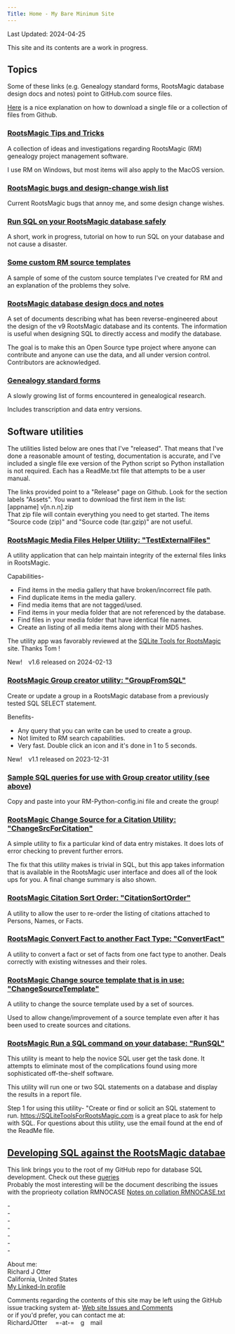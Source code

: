 ```yaml
---
Title: Home - My Bare Minimum Site
---
```


Last Updated: 2024-04-25

This site and its contents are a work in progress.

## Topics

Some of these links (e.g. Genealogy standard forms, RootsMagic database design docs and notes) point to GitHub.com source files.

[Here](https://zapier.com/blog/how-to-download-from-github/) is a nice explanation on how to download a single file or a collection of files from Github.

### [RootsMagic Tips and Tricks](tips/RootsMagic_Tips_and_Tricks.html)

A collection of ideas and investigations regarding RootsMagic (RM) genealogy project management software.

I use RM on Windows, but most items will also apply to the MacOS version.

### [RootsMagic bugs and design-change wish list](RootsMagic_Bugs_and_WishList.html)

Current RootsMagic bugs that annoy me, and some design change wishes.

### [Run SQL on your RootsMagic database safely](Run_SQL_on_RM_database.html)

A short, work in progress, tutorial on how to run SQL on your database and not cause a disaster.

### [Some custom RM source templates](SourceTemplate/Source_templates.html)

A sample of some of the custom source templates I've created for RM and an explanation of the problems they solve.

### [RootsMagic database design docs and notes](https://github.com/ricko2001/RootsMagic_Database_Design/tree/main/Tables)

A set of documents describing what has been reverse-engineered about the
design of the v9 RootsMagic database and its contents.
The information is useful when designing SQL to directly access and modify
the database.

The goal is to make this an Open Source type project where anyone can contribute and anyone can use the data, and all under version control.
Contributors are acknowledged.

### [Genealogy standard forms](https://github.com/ricko2001/Standard-forms-for-genealogy)

A slowly growing list of forms encountered in genealogical research.

Includes transcription and data entry versions.

<!-- ### [Genealogy Scripts repo Read Me file](https://github.com/ricko2001/Genealogy-scripts/blob/main/README.md)

This is a summary of what's in the Genealogy Scripts repo, similar to this page. -->

## Software utilities

The utilities listed below are ones that I've "released". That means that I've done a reasonable amount of testing, documentation is accurate, and I've included a single file exe version of the Python script so Python installation is not required. Each has a ReadMe.txt file that attempts to be a user manual.

The links provided point to a "Release" page on Github. Look for the section labels "Assets". You want to download the first item in the list:\
 [appname] v[n.n.n].zip\
That zip file will contain everything you need to get started. The items "Source code (zip)" and "Source code (tar.gzip)" are not useful.

### [RootsMagic Media Files Helper Utility: "TestExternalFiles"](https://github.com/ricko2001/Genealogy-scripts/releases/tag/TestExternalFiles_v1.6.0.0)

A utility application that can help maintain integrity of the external files links in RootsMagic.

Capabilities-

* Find items in the media gallery that have broken/incorrect file path.
* Find duplicate items in the media gallery.
* Find media items that are not tagged/used.
* Find items in your media folder that are not referenced by the database.
* Find files in your media folder that have identical file names.
* Create an listing of all media items along with their MD5 hashes.

The utility app was favorably reviewed at the [SQLite Tools for RootsMagic](https://sqlitetoolsforrootsmagic.com/new-app-aids-media-management) site. Thanks Tom !

New!&emsp;v1.6 released on 2024-02-13

### [RootsMagic Group creator utility: "GroupFromSQL"](https://github.com/ricko2001/Genealogy-scripts/releases/tag/GroupFromSQL_v1.1.0.0)

Create or update a group in a RootsMagic database from a previously tested SQL SELECT statement.

Benefits-

* Any query that you can write can be used to create a group.
* Not limited to RM search capabilities.
* Very fast. Double click an icon and it's done in 1 to 5 seconds.

New!&emsp;v1.1 released on 2023-12-31

### [Sample SQL queries for use with Group creator utility (see above)](https://github.com/ricko2001/Genealogy-scripts/tree/main/RM%20-SQL%20for%20creating%20useful%20groups)

Copy and paste into your RM-Python-config.ini file and create the group!

### [RootsMagic Change Source for a Citation Utility: "ChangeSrcForCitation"](https://github.com/ricko2001/Genealogy-scripts/releases/tag/ChangeSrcForCitation_v1.0.0.0)

A simple utility to fix a particular kind of data entry mistakes. It does lots of error checking to prevent further errors.

The fix that this utility makes is trivial in SQL, but this app takes information that is available in the RootsMagic user interface and does all of the look ups for you. A final change summary is also shown.

### [RootsMagic Citation Sort Order: "CitationSortOrder"](https://github.com/ricko2001/Genealogy-scripts/releases/tag/CitationSortOrder_v1.0.0.0)

A utility to allow the user to re-order the listing of citations attached to Persons, Names, or Facts.

### [RootsMagic Convert Fact to another Fact Type: "ConvertFact"](https://github.com/ricko2001/Genealogy-scripts/releases/tag/ConvertFact_v1.0.0)

A utility to convert a fact or set of facts from one fact type to another. Deals correctly with existing witnesses and their roles.

### [RootsMagic Change source template that is in use: "ChangeSourceTemplate"](https://github.com/ricko2001/Genealogy-scripts/releases/tag/ChangeSourceTemplate_v1.0.0)

A utility to change the source template used by a set of sources.

Used to allow change/improvement of a source template even after it has been used to create sources and citations.

### [RootsMagic Run a SQL command on your database: "RunSQL"](https://github.com/ricko2001/Genealogy-scripts/releases/tag/RunSQL_v1.0.0)

This utility is meant to help the novice SQL user get the task done.
It attempts to eliminate most of the complications found using more sophisticated
off-the-shelf software.

This utility will run one or two SQL statements on a database and display the
results in a report file.

Step 1 for using this utility- "Create or find or solicit an SQL statement to run.
<https://SQLiteToolsForRootsMagic.com> is a great place to ask for help with SQL.
For questions about this utility, use the email found at the end of the ReadMe file.

## [Developing SQL against the RootsMagic databae](https://github.com/ricko2001/Genealogy-scripts)
This link brings you to the root of my GitHub repo for database SQL development.
Check out these [queries](https://github.com/ricko2001/Genealogy-scripts/tree/main/RM%20-SQL%20for%20creating%20useful%20groups)\
Probably the most interesting will be the document describing the issues with the
proprieoty collation RMNOCASE [Notes on collation RMNOCASE.txt](https://github.com/ricko2001/Genealogy-scripts/blob/main/Notes%20on%20collation%20RMNOCASE.txt)

\-\
\-\
\-\
\-\
\-\
\-\
\-

About me:\
Richard J Otter\
California, United States\
[My Linked-In profile](https://www.linkedin.com/in/richardotter/)

Comments regarding the contents of this site may be left using the GitHub issue tracking system at-
[Web site Issues and Comments](https://github.com/RichardOtter/RichardOtter.github.io/issues)\
or if you'd prefer, you can contact me at:\
RichardJOtter &emsp;=-at-=&emsp;g&emsp;mail
